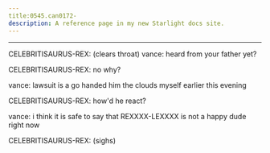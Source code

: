 ```yaml
---
title:0545.can0172-
description: A reference page in my new Starlight docs site.
---
```

----- 
CELEBRITISAURUS-REX: (clears throat) 
vance: heard from your father yet? 
 
CELEBRITISAURUS-REX: no
 why? 
 
vance: lawsuit is a go
 handed him the clouds myself earlier this evening
 
CELEBRITISAURUS-REX: how'd he react? 
 
vance: i think it is safe to say that REXXXX-LEXXXX is not a happy dude right now
 
CELEBRITISAURUS-REX: (sighs) 
